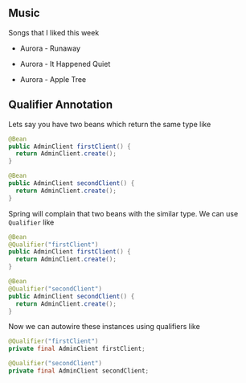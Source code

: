 
## Music

Songs that I liked this week 

* Aurora - Runaway

* Aurora - It Happened Quiet

* Aurora - Apple Tree


## Qualifier Annotation

Lets say you have two beans which return the same type like 

```java
@Bean
public AdminClient firstClient() {
  return AdminClient.create();
}

@Bean
public AdminClient secondClient() {
  return AdminClient.create();
}

```

Spring will complain that two beans with the similar type. We can use `Qualifier` like

```java
@Bean
@Qualifier("firstClient")
public AdminClient firstClient() {
  return AdminClient.create();
}

@Bean
@Qualifier("secondClient")
public AdminClient secondClient() {
  return AdminClient.create();
}
```

Now we can autowire these instances using qualifiers like 

```java
@Qualifier("firstClient")
private final AdminClient firstClient;

@Qualifier("secondClient")
private final AdminClient secondClient;
```